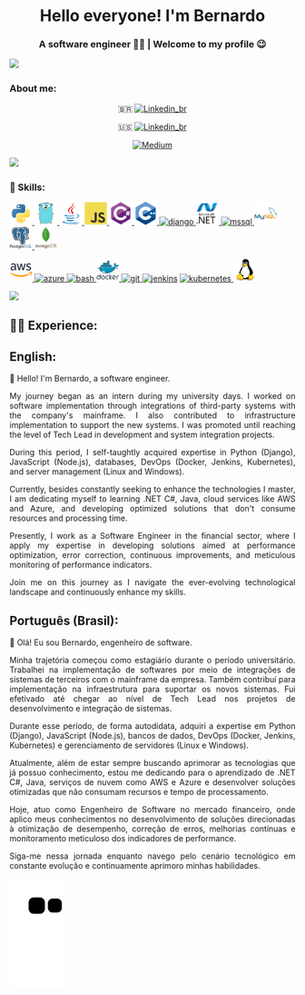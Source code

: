 <h1 align="center"> Hello everyone! I'm Bernardo </h1>
<h3 align="center"> A software engineer 👨‍💻 | Welcome to my profile 😉</h3>
<img src="https://user-images.githubusercontent.com/73097560/115834477-dbab4500-a447-11eb-908a-139a6edaec5c.gif">


<h3 align="left">About me:</h3>

<!-- Contatos
<!-- Contatos -->

<div align="center">
  
🇧🇷 [![Linkedin_br](https://img.shields.io/badge/LinkedIn-0077B5?style=for-the-badge&logo=linkedin&logoColor=white)](https://www.linkedin.com/in/bernardonacif)

🇺🇸 [![Linkedin_br](https://img.shields.io/badge/LinkedIn-0077B5?style=for-the-badge&logo=linkedin&logoColor=white)](https://www.linkedin.com/in/bernardonacif/?locale=en_US)

[![Medium](https://img.shields.io/badge/Medium-12100E?style=for-the-badge&logo=medium&logoColor=white)](https://medium.com/@bernardonacif)

<!-- [![Medium](https://img.shields.io/badge/Medium-Follow-blue)](https://medium.com/@bernardonacif) -->

</div>
<img src="https://user-images.githubusercontent.com/73097560/115834477-dbab4500-a447-11eb-908a-139a6edaec5c.gif">


<!-- Experiencia -->

<h3 align="left">🚀 Skills:</h3>

<!-- <h3 align="left">Languages and Tools:</h3> -->





<a href="https://www.python.org" target="_blank" rel="noreferrer"> <img src="https://raw.githubusercontent.com/devicons/devicon/master/icons/python/python-original.svg" alt="python" width="40" height="40"/> </a> 
<a href="https://golang.org" target="_blank" rel="noreferrer"> <img src="https://raw.githubusercontent.com/devicons/devicon/master/icons/go/go-original.svg" alt="go" width="40" height="40"/> </a> 
<a href="https://www.java.com" target="_blank" rel="noreferrer"> <img src="https://raw.githubusercontent.com/devicons/devicon/master/icons/java/java-original.svg" alt="java" width="40" height="40"/> </a>
<a href="https://developer.mozilla.org/en-US/docs/Web/JavaScript" target="_blank" rel="noreferrer"> <img src="https://raw.githubusercontent.com/devicons/devicon/master/icons/javascript/javascript-original.svg" alt="javascript" width="40" height="40"/> </a> 
<a href="https://www.w3schools.com/cs/" target="_blank" rel="noreferrer"> <img src="https://raw.githubusercontent.com/devicons/devicon/master/icons/csharp/csharp-original.svg" alt="csharp" width="40" height="40"/> </a>
<a href="https://www.w3schools.com/cpp/" target="_blank" rel="noreferrer"> <img src="https://raw.githubusercontent.com/devicons/devicon/master/icons/cplusplus/cplusplus-original.svg" alt="cplusplus" width="40" height="40"/> </a> 
<a href="https://www.djangoproject.com/" target="_blank" rel="noreferrer"> <img src="https://cdn.worldvectorlogo.com/logos/django.svg" alt="django" width="40" height="40"/> </a>
<a href="https://dotnet.microsoft.com/" target="_blank" rel="noreferrer"> <img src="https://raw.githubusercontent.com/devicons/devicon/master/icons/dot-net/dot-net-original-wordmark.svg" alt="dotnet" width="40" height="40"/> </a> 
<a href="https://www.microsoft.com/en-us/sql-server" target="_blank" rel="noreferrer"> <img src="https://www.svgrepo.com/show/303229/microsoft-sql-server-logo.svg" alt="mssql" width="40" height="40"/> </a> 
<a href="https://www.mysql.com/" target="_blank" rel="noreferrer"> <img src="https://raw.githubusercontent.com/devicons/devicon/master/icons/mysql/mysql-original-wordmark.svg" alt="mysql" width="40" height="40"/> </a> 
<a href="https://www.postgresql.org" target="_blank" rel="noreferrer"> <img src="https://raw.githubusercontent.com/devicons/devicon/master/icons/postgresql/postgresql-original-wordmark.svg" alt="postgresql" width="40" height="40"/> </a> 
<a href="https://www.mongodb.com/" target="_blank" rel="noreferrer"> <img src="https://raw.githubusercontent.com/devicons/devicon/master/icons/mongodb/mongodb-original-wordmark.svg" alt="mongodb" width="40" height="40"/> </a> 
<p align="left"> <a href="https://aws.amazon.com" target="_blank" rel="noreferrer"> <img src="https://raw.githubusercontent.com/devicons/devicon/master/icons/amazonwebservices/amazonwebservices-original-wordmark.svg" alt="aws" width="40" height="40"/> 
<a href="https://azure.microsoft.com/en-in/" target="_blank" rel="noreferrer"> <img src="https://www.vectorlogo.zone/logos/microsoft_azure/microsoft_azure-icon.svg" alt="azure" width="40" height="40"/> </a>   
<a href="https://www.gnu.org/software/bash/" target="_blank" rel="noreferrer"> <img src="https://www.vectorlogo.zone/logos/gnu_bash/gnu_bash-icon.svg" alt="bash" width="40" height="40"/> </a> 
<a href="https://www.docker.com/" target="_blank" rel="noreferrer"> <img src="https://raw.githubusercontent.com/devicons/devicon/master/icons/docker/docker-original-wordmark.svg" alt="docker" width="40" height="40"/> </a> 
<a href="https://git-scm.com/" target="_blank" rel="noreferrer"> <img src="https://www.vectorlogo.zone/logos/git-scm/git-scm-icon.svg" alt="git" width="40" height="40"/> </a> 
<a href="https://www.jenkins.io" target="_blank" rel="noreferrer"> <img src="https://www.vectorlogo.zone/logos/jenkins/jenkins-icon.svg" alt="jenkins" width="40" height="40"/></a> 
<a href="https://kubernetes.io" target="_blank" rel="noreferrer"> <img src="https://www.vectorlogo.zone/logos/kubernetes/kubernetes-icon.svg" alt="kubernetes" width="40" height="40"/> </a> <a href="https://www.linux.org/" target="_blank" rel="noreferrer"> <img src="https://raw.githubusercontent.com/devicons/devicon/master/icons/linux/linux-original.svg" alt="linux" width="40" height="40"/> </a> 
</p>

<img src="https://user-images.githubusercontent.com/73097560/115834477-dbab4500-a447-11eb-908a-139a6edaec5c.gif">


##  👨‍💻 Experience:

## English:

👋 Hello! I'm Bernardo, a software engineer.

<div align="justify">
My journey began as an intern during my university days. I worked on software implementation through integrations of third-party systems with the company's mainframe. I also contributed to infrastructure implementation to support the new systems. I was promoted until reaching the level of Tech Lead in development and system integration projects.

During this period, I self-taughtly acquired expertise in Python (Django), JavaScript (Node.js), databases, DevOps (Docker, Jenkins, Kubernetes), and server management (Linux and Windows).

Currently, besides constantly seeking to enhance the technologies I master, I am dedicating myself to learning .NET C#, Java, cloud services like AWS and Azure, and developing optimized solutions that don't consume resources and processing time.

Presently, I work as a Software Engineer in the financial sector, where I apply my expertise in developing solutions aimed at performance optimization, error correction, continuous improvements, and meticulous monitoring of performance indicators.

Join me on this journey as I navigate the ever-evolving technological landscape and continuously enhance my skills.

</div>

## Português (Brasil):

👋 Olá! Eu sou Bernardo, engenheiro de software.  

<div align="justify">
Minha trajetória começou como estagiário durante o período universitário. Trabalhei na implementação de softwares por meio de integrações de sistemas de terceiros com o mainframe da empresa. Também contribuí para implementação na infraestrutura para suportar os novos sistemas. Fui efetivado até chegar ao nível de Tech Lead nos projetos de desenvolvimento e integração de sistemas.

Durante esse período, de forma autodidata, adquiri a expertise em Python (Django), JavaScript (Node.js), bancos de dados, DevOps (Docker, Jenkins, Kubernetes) e gerenciamento de servidores (Linux e Windows).

Atualmente, além de estar sempre buscando aprimorar as tecnologias que já possuo conhecimento, estou me dedicando para o aprendizado de .NET C#, Java, serviços de nuvem como AWS e Azure e desenvolver soluções otimizadas que não consumam recursos e tempo de processamento.

Hoje, atuo como Engenheiro de Software no mercado financeiro, onde aplico meus conhecimentos no desenvolvimento de soluções direcionadas à otimização de desempenho, correção de erros, melhorias contínuas e monitoramento meticuloso dos indicadores de performance.

Siga-me nessa jornada enquanto navego pelo cenário tecnológico em constante evolução e continuamente aprimoro minhas habilidades.
</div>

  
</div>

![snake gif](https://github.com/bernardonacif/bernardonacif/blob/output/github-contribution-grid-snake.svg)
  
  
  
<!--

## Hello everyone! Welcome to my profile 👨‍💻😉

- 🔭 Hoje eu trabalho com desenvolvimento de sistemas de inovação
- 🌱 Estudando JS e Python 


### Oi, pessoal! Eu sou o Bernardo Nacif e sejam bem-vindos ao meu Github 👨‍💻😉

- 🔭 Hoje eu trabalho com desenvolvimento de sistemas de inovação
- 🌱 Estudando JS e Python 

##



<div align="center">
  <a href="https://github.com/bernardonacif">
  <img height="150em" src="https://github-readme-stats.vercel.app/api?username=bernardonacif&show_icons=true&theme=github_dark&include_all_commits=true&count_private=true"/>
  <img height="150em" src="https://github-readme-stats.vercel.app/api/top-langs/?username=bernardonacif&layout=compact&langs_count=7&theme=github_dark"/>
</div>

<div style="display: inline_block"><br>
  <img align="center" alt="Bernardo-Js" height="30" width="40" src="https://raw.githubusercontent.com/devicons/devicon/master/icons/javascript/javascript-plain.svg">
  <img align="center" alt="Bernardo-Ts" height="30" width="40" src="https://raw.githubusercontent.com/devicons/devicon/master/icons/typescript/typescript-plain.svg">
  <img align="center" alt="Bernardo-React" height="30" width="40" src="https://raw.githubusercontent.com/devicons/devicon/master/icons/react/react-original.svg">
  <img align="center" alt="Bernardo-HTML" height="30" width="40" src="https://raw.githubusercontent.com/devicons/devicon/master/icons/html5/html5-original.svg">
  <img align="center" alt="Bernardo-CSS" height="30" width="40" src="https://raw.githubusercontent.com/devicons/devicon/master/icons/css3/css3-original.svg">
  <img align="center" alt="Bernardo-Python" height="30" width="40" src="https://raw.githubusercontent.com/devicons/devicon/master/icons/python/python-original.svg">
  <img align="center" alt="Bernardo-MySql" height="30" width="40" src="https://cdn.jsdelivr.net/gh/devicons/devicon/icons/mysql/mysql-original-wordmark.svg">
</div>  
  
##
  
<div> 
 <a href="https://www.linkedin.com/in/bernardonacif" target="_blank"><img src="https://img.shields.io/badge/-LinkedIn-%230077B5?style=for-the-badge&logo=linkedin&logoColor=white" target="_blank"></a> 


 
  ![snake gif](https://github.com/bernardonacif/bernardonacif/blob/output/github-contribution-grid-snake.svg)
 
</div>

 -->
  
<!--
**bernardonacif/bernardonacif** is a ✨ _special_ ✨ repository because its `README.md` (this file) appears on your GitHub profile.

Here are some ideas to get you started:

documetation: https://github.com/anuraghazra/github-readme-stats


- 🔭 I’m currently working on ...
- 🌱 I’m currently learning ...
- 👯 I’m looking to collaborate on ...
- 🤔 I’m looking for help with ...
- 💬 Ask me about ...
- 📫 How to reach me: ...
- 😄 Pronouns: ...
- ⚡ Fun fact: ...
-->
